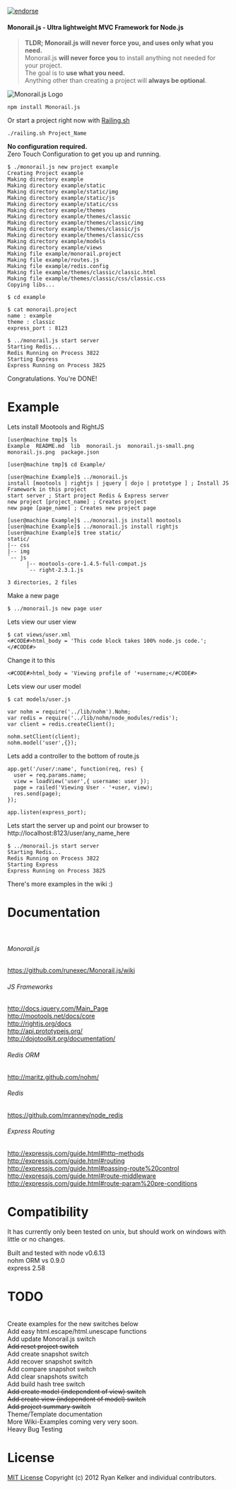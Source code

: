 [![endorse](http://api.coderwall.com/runexec/endorsecount.png)](http://coderwall.com/runexec)
#### Monorail.js - Ultra lightweight MVC Framework for Node.js

>**TLDR; Monorail.js will never force you, and uses only what you need.** <br />
>Monorail.js **will never force you** to install anything not needed for your project. <br />
>The goal is to **use what you need.** <br />
>Anything other than creating a project will **always be optional**. <br />



![Monorail.js Logo](https://github.com/runexec/Monorail.js/raw/master/monorail.js-small.png)

	npm install Monorail.js
	
Or start a project right now with <a href="https://github.com/runexec/Railing.sh">Railing.sh</a>

	./railing.sh Project_Name
	
**No configuration required.**<br />
Zero Touch Configuration to get you up and running.<br />

    $ ./monorail.js new project example
    Creating Project example
    Making directory example
    Making directory example/static
    Making directory example/static/img
    Making directory example/static/js
    Making directory example/static/css
    Making directory example/themes
    Making directory example/themes/classic
    Making directory example/themes/classic/img
    Making directory example/themes/classic/js
    Making directory example/themes/classic/css
    Making directory example/models
    Making directory example/views
    Making file example/monorail.project
    Making file example/routes.js
    Making file example/redis.config
    Making file example/themes/classic/classic.html
    Making file example/themes/classic/css/classic.css
    Copying libs...

    $ cd example

    $ cat monorail.project
    name : example
    theme : classic
    express_port : 8123

    $ ../monorail.js start server
    Starting Redis...
    Redis Running on Process 3822
    Starting Express
    Express Running on Process 3825

Congratulations. You're DONE!<br />

# Example
Lets install Mootools and RightJS

	[user@machine tmp]$ ls 
	Example  README.md  lib  monorail.js  monorail.js-small.png  monorail.js.png  package.json
	
	[user@machine tmp]$ cd Example/
	
	[user@machine Example]$ ../monorail.js
	install [mootools | rightjs | jquery | dojo | prototype ] ; Install JS Framework in this project
	start server ; Start project Redis & Express server
	new project [project_name] ; Creates project
	new page [page_name] ; Creates new project page
	
	[user@machine Example]$ ../monorail.js install mootools
	[user@machine Example]$ ../monorail.js install rightjs 
	[user@machine Example]$ tree static/
	static/
	|-- css
	|-- img
	`-- js
		  |-- mootools-core-1.4.5-full-compat.js
		  `-- right-2.3.1.js

	3 directories, 2 files


Make a new page<br />

	$ ../monorail.js new page user

Lets view our user view<br />

	$ cat views/user.xml 
	<#CODE#>html_body = 'This code block takes 100% node.js code.';</#CODE#>

Change it to this<br />

	<#CODE#>html_body = 'Viewing profile of '+username;</#CODE#>

Lets view our user model<br />

	$ cat models/user.js 
	
	var nohm = require('../lib/nohm').Nohm;
	var redis = require('../lib/nohm/node_modules/redis');
	var client = redis.createClient();
	
	nohm.setClient(client);
	nohm.model('user',{});

Lets add a controller to the bottom of route.js
<br />

	app.get('/user/:name', function(req, res) {
	  user = req.params.name;
	  view = loadView('user',{ username: user });
	  page = railed('Viewing User - '+user, view);
	  res.send(page);
	});

	app.listen(express_port);
      
Lets start the server up and point our browser to http://localhost:8123/user/any_name_here

	$ ../monorail.js start server
	Starting Redis...
	Redis Running on Process 3822
	Starting Express
	Express Running on Process 3825

There's more examples in the wiki :)

# Documentation
<!-- For page#section navigation purposes. -->
<a name="DOCS" style="display:none; visibilty:none;">DOCS Nav page#DOCS</a>
<br />

###### Monorail.js
https://github.com/runexec/Monorail.js/wiki

###### JS Frameworks
http://docs.jquery.com/Main_Page <br />
http://mootools.net/docs/core <br />
http://rightjs.org/docs<br />
http://api.prototypejs.org/ <br />
http://dojotoolkit.org/documentation/ 

###### Redis ORM
http://maritz.github.com/nohm/

###### Redis
https://github.com/mranney/node_redis

###### Express Routing
http://expressjs.com/guide.html#http-methods <br />
http://expressjs.com/guide.html#routing <br />
http://expressjs.com/guide.html#passing-route%20control <br />
http://expressjs.com/guide.html#route-middleware <br />
http://expressjs.com/guide.html#route-param%20pre-conditions <br />
	
# Compatibility
It has currently only been tested on unix, but should work on windows with little or no changes.

Built and tested with node v0.6.13<br />
nohm ORM vs 0.9.0<br />
express 2.58<br />

# TODO
<!-- For page#section navigation purposes. -->
<a name="TODO" style="display:none; visibilty:none;">TODO Nav page#TODO</a>
<br />
Create examples for the new switches below <br />
Add easy html.escape/html.unescape functions <br />
Add update Monorail.js switch <br />
<del>Add reset project switch</del> <br />
Add create snapshot switch <br />
Add recover snapshot switch <br />
Add compare snapshot switch <br />
Add clear snapshots switch <br />
Add build hash tree switch <br />
<del>Add create model (independent of view) switch</del> <br />
<del>Add create view (independent of model) switch</del> <br />
<del>Add project summary switch</del> <br />
Theme/Template documentation<br />
More Wiki-Examples coming very very soon.<br />
Heavy Bug Testing<br />


# License

<a href="http://www.opensource.org/licenses/mit-license.php">MIT License</a> Copyright (c) 2012 Ryan Kelker and individual contributors.
